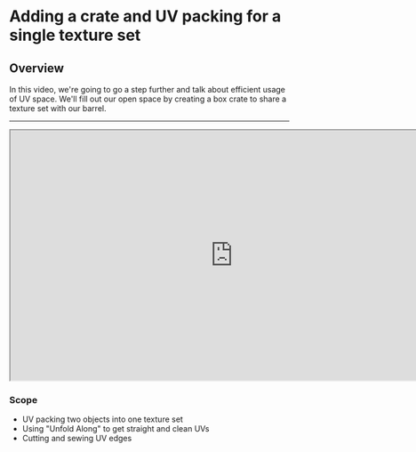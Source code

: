 # Adding a crate and UV packing for a single texture set

<h2>Overview</h2>
<p>In this video, we're going to go a step further and talk about efficient usage of UV space. We'll fill out our open space by creating a box crate to share a texture set with our barrel.</p>
<hr>
<p><iframe src="https://www.youtube.com/embed/UaKjK8zWUd0?rel=0" width="800" height="450" allowfullscreen="allowfullscreen" allow="accelerometer; autoplay; clipboard-write; encrypted-media; gyroscope; picture-in-picture"></iframe></p>
<h3>Scope</h3>
<ul>
<li>UV packing two objects into one texture set</li>
<li>Using "Unfold Along" to get straight and clean UVs</li>
<li>Cutting and sewing UV edges</li>
</ul>